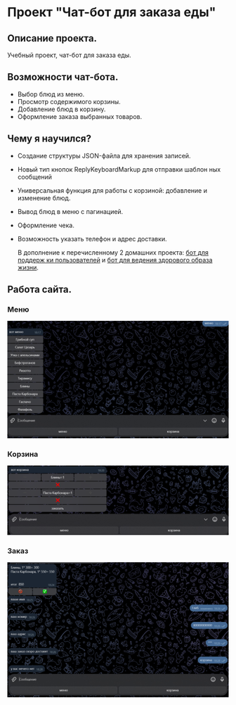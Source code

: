 # Проект "Чат-бот для заказа еды"
## Описание проекта.
Учебный проект, чат-бот для заказа еды. 
## Возможности чат-бота.
- Выбор блюд из меню.
- Просмотр содержимого корзины.
- Добавление блюд в корзину.
- Оформление заказа выбранных товаров.
## Чему я научился?
- Создание структуры JSON-файла для хранения записей.
- Новый тип кнопок ReplyKeyboardMarkup для отправки шаблон
ных сообщений
- Универсальная функция для работы с корзиной: добавление и
 изменение блюд.
- Вывод блюд в меню с пагинацией.
- Оформление чека.
- Возможность указать телефон и адрес доставки.

   В дополнение к перечисленному 2 домашних проекта: [бот для поддерж
ки пользователей](https://github.com/artemdres/bot_helper) и [бот для ведения здорового образа жизни](https://github.com/artemdres/zapisi_na_trenirovke_bot).
## Работа сайта.
### Меню
![меню](skrini/Menu.png)
### Корзина
![корзина](skrini/Korzina.png)
### Заказ
![заказ](skrini/zakaz.png)
